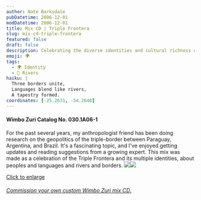 ```yaml
---
author: Nate Barksdale
pubDatetime: 2006-12-01
modDatetime: 2006-12-01
title: Mix CD | Triple Frontera
slug: mix-cd-triple-frontera
featured: false
draft: false
description: Celebrating the diverse identities and cultural richness of the Triple Frontera region in South America.
emoji: 🌍
tags:
  - 🌍 Identity
  - 🌊 Rivers
haiku: |
  Three borders unite,  
  Languages blend like rivers,  
  A tapestry formed.
coordinates: [-25.2631, -54.2640]
---
```


#### Wimbo Zuri Catalog No. 030.1A06-1

For the past several years, my anthropologist friend has been doing research on the geopolitics of the triple-border between Paraguay, Argentina, and Brazil. It's a fascinating topic, and I've enjoyed getting updates and reading suggestions from a growing expert. This mix was made as a celebration of the Triple Frontera and its multiple identities, about peoples and languages and rivers and borders. [![](https://www.google.com/search?q=%22%21%5B%22%20natebarksdale.com)](https://www.natebarksdale.com/wp-content/uploads/portfolio/triple_530.jpg)[![](https://www.natebarksdale.com/wp-content/uploads/portfolio/triple2_260.jpg)](https://www.natebarksdale.com/wp-content/uploads/portfolio/triple2_530.jpg)

[Click to enlarge](https://www.natebarksdale.com/wp-content/uploads/portfolio/triple_530.jpg)

###### [Commission your own custom Wimbo Zuri mix CD.](https://www.natebarksdale.com/)
